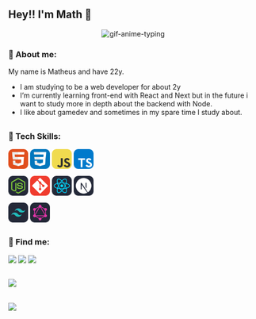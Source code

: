 ## Hey!! I'm Math 👋

<div align="center">
  <img height="250" alt="gif-anime-typing" src="https://res.cloudinary.com/ddiiakz1t/image/upload/v1675123284/images-github/anime-programming_j3koci.gif">
</div>

### 🦝 About me:

My name is Matheus and have 22y.

- I am studying to be a web developer for about 2y
- I’m currently learning front-end with React and Next but in the future i want to study more in depth about the backend 
with Node.
- I like about gamedev and sometimes in my spare time I study about.

##

### 🔧 Tech Skills:
<div>
  <img align="center" alt="Math-HTML" height="40" width="40" src="https://github.com/tandpfun/skill-icons/blob/main/icons/HTML.svg">
  <img align="center" alt="Math-CSS" height="40" width="40" src="https://github.com/tandpfun/skill-icons/blob/main/icons/CSS.svg">
  <img align="center" alt="Math-Js" height="40" width="40" src="https://github.com/tandpfun/skill-icons/blob/main/icons/JavaScript.svg">
  <img align="center" alt="Math-Ts" height="40" width="40" src="https://github.com/tandpfun/skill-icons/blob/main/icons/TypeScript.svg">
  <p></p>
  <img align="center" alt="Math-Node" height="40" width="40" src="https://github.com/tandpfun/skill-icons/blob/main/icons/NodeJS-Dark.svg">
  <img align="center" alt="Math-Git" height="40" width="40" src="https://github.com/tandpfun/skill-icons/blob/main/icons/Git.svg">
  <img align="center" alt="Math-React" height="40" width="40" src="https://github.com/tandpfun/skill-icons/blob/main/icons/React-Dark.svg">
  <img align="center" alt="Math-Next" height="40" width="40" src="https://github.com/tandpfun/skill-icons/blob/main/icons/NextJS-Dark.svg">
  <p></p>
  <img align="center" alt="Math-Tailwind" height="40" width="40" src="https://github.com/tandpfun/skill-icons/blob/main/icons/TailwindCSS-Dark.svg">
  <img align="center" alt="Math-Graphql" height="40" width="40" src="https://github.com/tandpfun/skill-icons/blob/main/icons/GraphQL-Dark.svg">
</div>

##

### 🔎 Find me:

<div>
  <a href = "mailto:eumathfreitas@gmail.com"><img src="https://img.shields.io/badge/Gmail-D14836?style=for-the-badge&logo=gmail&logoColor=white" target="_blank"></a>
  <a href = "https://twitter.com/mathexe_"><img src="https://img.shields.io/badge/Twitter-1DA1F2?style=for-the-badge&logo=twitter&logoColor=white" target="_blank"></a>
  <a href="https://www.linkedin.com/in/matheus-freitas-629557232/" target="_blank"><img src="https://img.shields.io/badge/-LinkedIn-%230077B5?style=for-the-badge&logo=linkedin&logoColor=white" target="_blank"></a>
</div>

##

<div>
  <a href="https://github.com/Mathh19">
  <img height="180em" src="https://github-readme-stats.vercel.app/api/top-langs/?username=Mathh19&layout=compact&langs_count=7&theme=midnight-purple"/>
</div>

##
![](https://komarev.com/ghpvc/?username=Mathh19&color=blueviolet)
